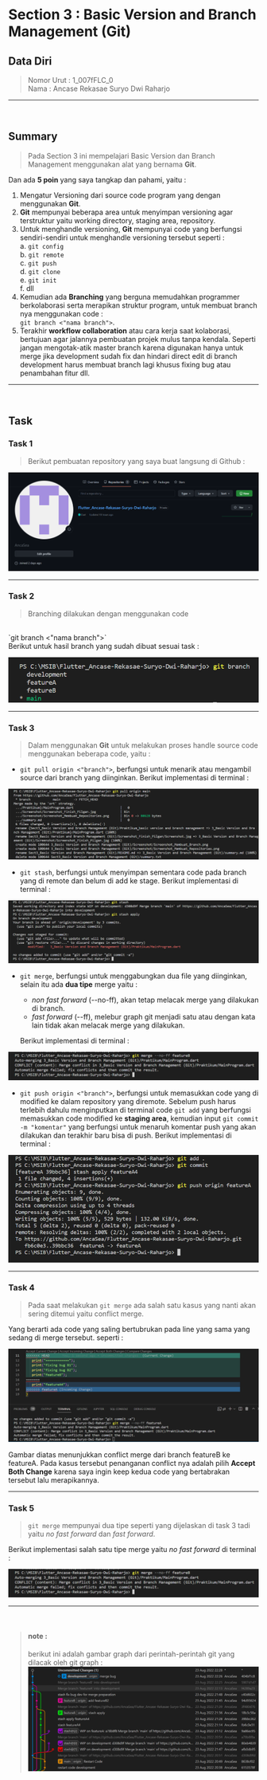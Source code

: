 
# Section 3 : Basic Version and Branch Management (Git)

## Data Diri

> Nomor Urut  : 1_007fFLC_0 <br>
Nama        : Ancase Rekasae Suryo Dwi Raharjo

--- 

<br>

## Summary

> Pada Section 3 ini mempelajari Basic Version dan Branch Management menggunakan alat yang bernama **Git**.

Dan ada **5 poin** yang saya tangkap dan pahami, yaitu :
1. Mengatur Versioning dari source code program yang dengan menggunakan **Git**.
2. **Git** mempunyai beberapa area untuk menyimpan versioning agar terstruktur yaitu working directory, staging area, repository.
3. Untuk menghandle versioning, **Git** mempunyai code yang berfungsi sendiri-sendiri untuk menghandle versioning tersebut seperti : <br>
    a. `git config` <br>
    b. `git remote` <br>
    c. `git push` <br>
    d. `git clone` <br>
    e. `git init` <br>
    f. dll
4. Kemudian ada **Branching** yang berguna memudahkan programmer berkolaborasi serta merapikan struktur program, untuk membuat branch nya menggunakan code : <br> `git branch <"nama branch">`.
5. Terakhir **workflow collaboration** atau cara kerja saat kolaborasi, bertujuan agar jalannya pembuatan projek mulus tanpa kendala. Seperti jangan mengotak-atik master branch karena digunakan hanya untuk merge jika development sudah fix dan hindari direct edit di branch development harus membuat branch lagi khusus fixing bug atau penambahan fitur dll.

---

<br>

## Task

### Task 1

> Berikut pembuatan repository yang saya buat langsung di Github :

![screenshot make repo](Screenshot/Screenshot_Membuat_Repositories.png)

---

### Task 2

> Branching dilakukan dengan menggunakan code
<br> 
`git branch <"nama branch">` 
<br>
Berikut untuk hasil branch yang sudah dibuat sesuai task :

![screenshot make branch](Screenshot/Screenshot_Membuat_Branch.png)

---

### Task 3

> Dalam menggunakan **Git** untuk melakukan proses handle source code menggunakan beberapa code, yaitu : 

- `git pull origin <"branch">`, berfungsi untuk menarik atau mengambil source dari branch yang diinginkan. Berikut implementasi di terminal :

![screenshot doing pull](Screenshot/Screenshot_GitPull.png)

- `git stash`, berfungsi untuk menyimpan sementara code pada branch yang di remote dan belum di add ke stage. Berikut implementasi di terminal :

![screenshot doing stash](Screenshot/Screenshot_GitStash.png)

- `git merge`, berfungsi untuk menggabungkan dua file yang diinginkan, selain itu ada **dua tipe** merge yaitu :
  - *non fast forward* (--no-ff), akan tetap melacak merge yang dilakukan di branch.
  - *fast forward* (--ff), melebur graph git menjadi satu atau dengan kata lain tidak akan melacak merge yang dilakukan. 
  
  Berikut implementasi di terminal :

![screenshot doing merge](Screenshot/Screenshot_GitMerge.png)

- `git push origin <"branch">`, berfungsi untuk memasukkan code yang di modified ke dalam repository yang diremote. Sebelum push harus terlebih dahulu menginputkan di terminal code `git add` yang berfungsi memasukkan code modified ke **staging area**, kemudian input `git commit -m "komentar"` yang berfungsi untuk menaruh komentar push yang akan dilakukan dan terakhir baru bisa di push. Berikut implementasi di terminal :

![screenshot doing push](Screenshot/Screenshot_GitAdd,GitCommit,GitPush.png)

---

### Task 4

> Pada saat melakukan `git merge` ada salah satu kasus yang nanti akan sering ditemui yaitu conflict merge.

Yang berarti ada code yang saling bertubrukan pada line yang sama yang sedang di merge tersebut. seperti :

![screenshot conflict merge](Screenshot/Screenshot_Conflict_Merge.png)

Gambar diatas menunjukkan conflict merge dari branch featureB ke featureA. Pada kasus tersebut penanganan conflict nya adalah pilih **Accept Both Change** karena saya ingin keep kedua code yang bertabrakan tersebut lalu merapikannya.

---

### Task 5

> `git merge` mempunyai dua tipe seperti yang dijelaskan di task 3 tadi yaitu *no fast forward* dan *fast forward*.

Berikut implementasi salah satu tipe merge yaitu *no fast forward* di terminal :

![screenshot doing merge --no-ff](Screenshot/Screenshot_GitMerge.png)

---

<br>

> #### note :
> berikut ini adalah gambar graph dari perintah-perintah git yang dilacak oleh git graph :
> ![screenshot git graph](Screenshot/Screenshot_GitGraph.png)